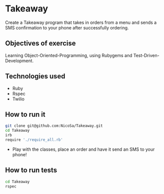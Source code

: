 Takeaway
===
Create a Takeaway program that takes in orders from a menu and sends a SMS confirmation to your phone after successfully ordering.

Objectives of exercise
----
Learning Object-Oriented-Programming, using Rubygems and Test-Driven-Development.

Technologies used
----
- Ruby
- Rspec
- Twilio

How to run it
----
```sh
git clone git@github.com:NicoSa/Takeaway.git
cd Takeaway
irb
require './require_all.rb'
```
- Play with the classes, place an order and have it send an SMS to your phone!

How to run tests
----
```sh
cd Takeaway
rspec
```
